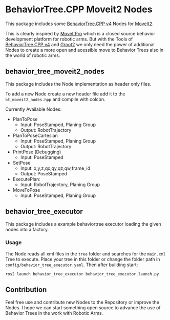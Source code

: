 # BehaviorTree.CPP Moveit2 Nodes

This package includes some [BehaviorTree.CPP v4](https://github.com/BehaviorTree/BehaviorTree.CPP) Nodes for [MoveIt2](https://github.com/ros-planning/moveit2).

This is clearly inspired by [MoveItPro](https://picknik.ai/pro/) which is a closed source behavior development platform for robotic arms. But with the Tools of [BehaviorTree.CPP v4](https://github.com/BehaviorTree/BehaviorTree.CPP) and [Groot2](https://www.behaviortree.dev/groot) we only need the power of additional Nodes to create a more open and acessible move to Behavior Trees also in the world of robotic arms.

## behavior_tree_moveit2_nodes

This package includes the Node implementation as header only files.

To add a new Node create a new header file add it to the `bt_moveit2_nodes.hpp` and compile with colcon.

Currently Available Nodes:

- PlanToPose
  - Input: PoseStamped, Planing Group
  - Output: RobotTrajectory
- PlanToPoseCartesian
  - Input: PoseStamped, Planing Group
  - Output: RobotTrajectory
- PrintPose (Debugging)
  - Input: PoseStamped
- SetPose
  - Input: x,y,z,qx,qy,qz,qw,frame_id
  - Output: PoseStamped
- ExecutePlan:
  - Input: RobotTrajectory, Planing Group
- MoveToPose
  - Input: PoseStamped, Planing Group

## behavior_tree_executor

This package includes a example behaviortree executor loading the given nodes into a factory.

### Usage

The Node reads all xml files in the `tree` folder and searches for the `main.xml` Tree to execute.
Place your tree in this folder or change the folder path in `config/behavior_tree_executor.yaml`.
Then after building start:

```
ros2 launch behavior_tree_executor behavior_tree_executor.launch.py
```

## Contribution

Feel free use and contribute new Nodes to the Repository or improve the Nodes.
I hope we can start something open source to advance the use of Behavior Trees in the work with Robotic Arms.

